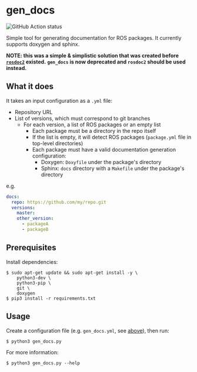 # gen_docs

![GitHub Action status](https://github.com/christophebedard/gen_docs/workflows/Test/badge.svg)

Simple tool for generating documentation for ROS packages.
It currently supports doxygen and sphinx.

**NOTE: this was a simple & simplistic solution that was created before [`rosdoc2`](https://github.com/ros-infrastructure/rosdoc2) existed.**
**`gen_docs` is now deprecated and `rosdoc2` should be used instead.**

## What it does

It takes an input configuration as a `.yml` file:

* Repository URL
* List of versions, which must correspond to git branches
    * For each version, a list of ROS packages or an empty list
        * Each package must be a directory in the repo itself
        * If the list is empty, it will detect ROS packages (`package.yml` file in top-level directories)
        * Each package must have a valid documentation generation configuration:
            * Doxygen: `Doxyfile` under the package's directory
            * Sphinx: `docs` directory with a `Makefile` under the package's directory

e.g.

```yaml
docs:
  repo: https://github.com/my/repo.git
  versions:
    master:
    other_version:
      - packageA
      - packageB
```

## Prerequisites

Install dependencies:

```shell
$ sudo apt-get update && sudo apt-get install -y \
    python3-dev \
    python3-pip \
    git \
    doxygen
$ pip3 install -r requirements.txt
```

## Usage

Create a configuration file (e.g. `gen_docs.yml`, see [above](#What-it-does)), then run:

```shell
$ python3 gen_docs.py
```

For more information:

```shell
$ python3 gen_docs.py --help
```
